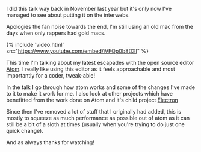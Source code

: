 I did this talk way back in November last year but it's only now I've managed to see about putting it on the interwebs.

Apologies the fan noise towards the end, I'm still using an old mac from the days when only rappers had gold macs.

{% include 'video.html' src:"https://www.youtube.com/embed/iVFQp0b8DXI" %}

This time I'm talking about my latest escapades with the open source editor [Atom](https://atom.io). I really like using this editor as it feels approachable and most importantly for a coder, tweak-able!

In the talk I go through how atom works and some of the changes I've made to it to make it work for me. I also look at other projects which have benefitted from the work done on Atom and it's child project [Electron](https://electron.atom.io)

Since then I've removed a lot of stuff that I originally had added, this is mostly to squeeze as much performance as possible out of atom as it can still be a bit of a sloth at times (usually when you're trying to do just one quick change).

And as always thanks for watching!
